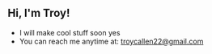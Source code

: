 ## Hi, I'm Troy!
- I will make cool stuff soon yes
- You can reach me anytime at: troycallen22@gmail.com

